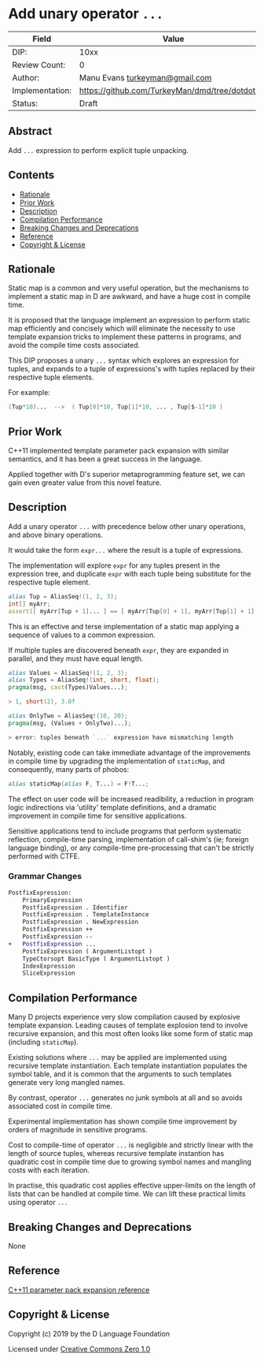 # Add unary operator `...`

| Field           | Value                                                           |
|-----------------|-----------------------------------------------------------------|
| DIP:            | 10xx                                                            |
| Review Count:   | 0                                                               |
| Author:         | Manu Evans turkeyman@gmail.com                                  |
| Implementation: | https://github.com/TurkeyMan/dmd/tree/dotdotdot                 |
| Status:         | Draft                                                           |

## Abstract
Add `...` expression to perform explicit tuple unpacking.

## Contents
* [Rationale](#rationale)
* [Prior Work](#prior-work)
* [Description](#description)
* [Compilation Performance](#compilation-performance)
* [Breaking Changes and Deprecations](#breaking-changes-and-deprecations)
* [Reference](#reference)
* [Copyright & License](#copyright--license)

## Rationale
Static map is a common and very useful operation, but the mechanisms to implement a static map in D are awkward, and have a huge cost in compile time.

It is proposed that the language implement an expression to perform static map efficiently and concisely which will eliminate the necessity to use template expansion tricks to implement these patterns in programs, and avoid the compile time costs associated.

This DIP proposes a unary `...` syntax which explores an expression for tuples, and expands to a tuple of expressions's with tuples replaced by their respective tuple elements.

For example:
```d
(Tup*10)...  -->  ( Tup[0]*10, Tup[1]*10, ... , Tup[$-1]*10 )
```

## Prior Work
C++11 implemented template parameter pack expansion with similar semantics, and it has been a great success in the language.

Applied together with D's superior metaprogramming feature set, we can gain even greater value from this novel feature.

## Description
Add a unary operator `...` with precedence below other unary operations, and above binary operations.

It would take the form `expr...` where the result is a tuple of expressions.

The implementation will explore `expr` for any tuples present in the expression tree, and duplicate `expr` with each tuple being substitute for the respective tuple element.

```d
alias Tup = AliasSeq!(1, 2, 3);
int[] myArr;
assert([ myArr[Tup + 1]... ] == [ myArr[Tup[0] + 1], myArr[Tup[1] + 1], myArr[Tup[2] + 1] ]);
```

This is an effective and terse implementation of a static map applying a sequence of values to a common expression.

If multiple tuples are discovered beneath `expr`, they are expanded in parallel, and they must have equal length.

```d
alias Values = AliasSeq!(1, 2, 3);
alias Types = AliasSeq!(int, short, float);
pragma(msg, cast(Types)Values...);

> 1, short(2), 3.0f

alias OnlyTwo = AliasSeq!(10, 20);
pragma(msg, (Values + OnlyTwo)...);

> error: tuples beneath `...` expression have mismatching length
```

Notably, existing code can take immediate advantage of the improvements in compile time by upgrading the implementation of `staticMap`, and consequently, many parts of phobos:
```d
alias staticMap(alias F, T...) = F!T...;
```

The effect on user code will be increased readibility, a reduction in program logic indirections via 'utility' template definitions, and a dramatic improvement in compile time for sensitive applications.

Sensitive applications tend to include programs that perform systematic reflection, compile-time parsing, implementation of call-shim's (ie; foreign language binding), or any compile-time pre-processing that can't be strictly performed with CTFE.

### Grammar Changes
```diff
PostfixExpression:
    PrimaryExpression
    PostfixExpression . Identifier
    PostfixExpression . TemplateInstance
    PostfixExpression . NewExpression
    PostfixExpression ++
    PostfixExpression --
+   PostfixExpression ...
    PostfixExpression ( ArgumentListopt )
    TypeCtorsopt BasicType ( ArgumentListopt )
    IndexExpression
    SliceExpression
```

## Compilation Performance
Many D projects experience very slow compilation caused by explosive template expansion. Leading causes of template explosion tend to involve recursive expansion, and this most often looks like some form of static map (including `staticMap`).

Existing solutions where `...` may be applied are implemented using recursive template instantiation. Each template instantiation populates the symbol table, and it is common that the arguments to such templates generate very long mangled names.

By contrast, operator `...` generates no junk symbols at all and so avoids associated cost in compile time.

Experimental implementation has shown compile time improvement by orders of magnitude in sensitive programs.

Cost to compile-time of operator `...` is negligible and strictly linear with the length of source tuples, whereas recursive template instantion has quadratic cost in compile time due to growing symbol names and mangling costs with each iteration.

In practise, this quadratic cost applies effective upper-limits on the length of lists that can be handled at compile time. We can lift these practical limits using operator `...`

## Breaking Changes and Deprecations
None

## Reference
[C++11 parameter pack expansion reference](https://en.cppreference.com/w/cpp/language/parameter_pack)

## Copyright & License
Copyright (c) 2019 by the D Language Foundation

Licensed under [Creative Commons Zero 1.0](https://creativecommons.org/publicdomain/zero/1.0/legalcode.txt)
